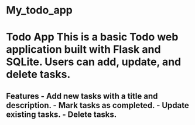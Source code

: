 # My_todo_app
# Todo App  This is a basic Todo web application built with Flask and SQLite. Users can add, update, and delete tasks. 
## Features  - Add new tasks with a title and description. - Mark tasks as completed. - Update existing tasks. - Delete tasks.
